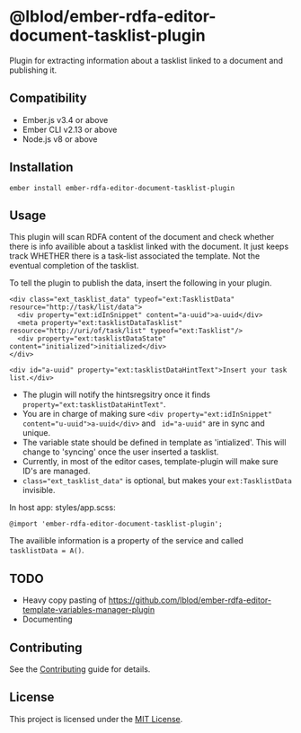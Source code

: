 @lblod/ember-rdfa-editor-document-tasklist-plugin
==============================================================================

Plugin for extracting information about a tasklist linked to a document and publishing it.


Compatibility
------------------------------------------------------------------------------

* Ember.js v3.4 or above
* Ember CLI v2.13 or above
* Node.js v8 or above


Installation
------------------------------------------------------------------------------

```
ember install ember-rdfa-editor-document-tasklist-plugin
```


Usage
------------------------------------------------------------------------------
This plugin will scan RDFA content of the document and check whether there is
info availible about a tasklist linked with the document.
It just keeps track WHETHER there is a task-list associated the template.
Not the eventual completion of the tasklist.

To tell the plugin to publish the data, insert the following in your plugin.
```
<div class="ext_tasklist_data" typeof="ext:TasklistData" resource="http://task/list/data">
  <div property="ext:idInSnippet" content="a-uuid">a-uuid</div>
  <meta property="ext:tasklistDataTasklist" resource="http://uri/of/task/list" typeof="ext:Tasklist"/>
  <div property="ext:tasklistDataState" content="initialized">initialized</div>
</div>

<div id="a-uuid" property="ext:tasklistDataHintText">Insert your task list.</div>
```
* The plugin will notify the hintsregsitry once it finds `property="ext:tasklistDataHintText"`.
* You are in charge of making sure `<div property="ext:idInSnippet" content="u-uuid">a-uuid</div>` and ` id="a-uuid"` are in sync and unique.
* The variable state should be defined in template as 'intialized'. This will change to 'syncing' once the user inserted a tasklist.
* Currently, in most of the editor cases, template-plugin will make sure ID's are managed.
* `class="ext_tasklist_data"` is optional, but makes your `ext:TasklistData` invisible.

In host app:  styles/app.scss:
```
@import 'ember-rdfa-editor-document-tasklist-plugin';
```

The availible information is a property of the service and called `tasklistData = A()`.

TODO
------------------------------------------------------------------------------
* Heavy copy pasting of https://github.com/lblod/ember-rdfa-editor-template-variables-manager-plugin
* Documenting


Contributing
------------------------------------------------------------------------------

See the [Contributing](CONTRIBUTING.md) guide for details.

License
------------------------------------------------------------------------------

This project is licensed under the [MIT License](LICENSE.md).
